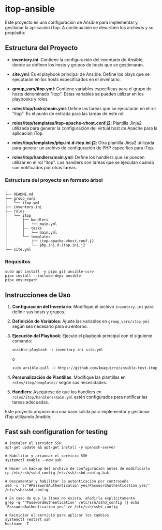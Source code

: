 # itop-ansible

Este proyecto es una configuración de Ansible para implementar y gestionar la aplicación iTop. A continuación se describen los archivos y su propósito:

## Estructura del Proyecto

- **inventory.ini**: Contiene la configuración del inventario de Ansible, donde se definen los hosts y grupos de hosts que se gestionarán.

- **site.yml**: Es el playbook principal de Ansible. Define los plays que se ejecutarán en los hosts especificados en el inventario.

- **group_vars/itop.yml**: Contiene variables específicas para el grupo de hosts denominado "itop". Estas variables se pueden utilizar en los playbooks y roles.

- **roles/itop/tasks/main.yml**: Define las tareas que se ejecutarán en el rol "itop". Es el punto de entrada para las tareas de este rol.

- **roles/itop/templates/itop-apache-vhost.conf.j2**: Plantilla Jinja2 utilizada para generar la configuración del virtual host de Apache para la aplicación iTop.

- **roles/itop/templates/php.ini.d-itop.ini.j2**: Otra plantilla Jinja2 utilizada para generar un archivo de configuración de PHP específico para iTop.

- **roles/itop/handlers/main.yml**: Define los handlers que se pueden utilizar en el rol "itop". Los handlers son tareas que se ejecutan cuando son notificados por otras tareas.

### Estructura del proyecto en formato árbol

```
.
├── README.md
├── group_vars
│   └── itop.yml
├── inventory.ini
├── roles
│   └── itop
│       ├── handlers
│       │   └── main.yml
│       ├── tasks
│       │   └── main.yml
│       └── templates
│           ├── itop-apache-vhost.conf.j2
│           └── php.ini.d-itop.ini.j2
└── site.yml
```

### Requisitos
```
sudo apt install -y pipx git ansible-core
pipx install --include-deps ansible
pipx ensurepath
```

## Instrucciones de Uso

1. **Configuración del Inventario**: Modifique el archivo `inventory.ini` para definir sus hosts y grupos.

2. **Definición de Variables**: Ajuste las variables en `group_vars/itop.yml` según sea necesario para su entorno.

3. **Ejecución del Playbook**: Ejecute el playbook principal con el siguiente comando:
   ```bash
   ansible-playbook -i inventory.ini site.yml
   ```
   o
   ```bash
   sudo ansible-pull -U https://github.com/keaguirre/ansible-test-itop.git -d /etc/ansible-itop -i inventory.ini site.yml
   ```
   

4. **Personalización de Plantillas**: Modifique las plantillas en `roles/itop/templates/` según sus necesidades.

5. **Handlers**: Asegúrese de que los handlers en `roles/itop/handlers/main.yml` estén configurados para notificar las tareas adecuadas.

Este proyecto proporciona una base sólida para implementar y gestionar iTop utilizando Ansible.

## Fast ssh configuration for testing
```
# Instalar el servidor SSH
apt-get update && apt-get install -y openssh-server

# Habilitar y arrancar el servicio SSH
systemctl enable --now ssh

# Hacer un backup del archivo de configuración antes de modificarlo
cp /etc/ssh/sshd_config /etc/ssh/sshd_config.bak

# Descomentar y habilitar la autenticación por contraseña
sed -i 's/^#PasswordAuthentication yes/PasswordAuthentication yes/' /etc/ssh/sshd_config

# En caso de que la línea no exista, añadirla explícitamente
grep -q '^PasswordAuthentication' /etc/ssh/sshd_config || echo 'PasswordAuthentication yes' >> /etc/ssh/sshd_config

# Reiniciar el servicio para aplicar los cambios
systemctl restart ssh
hostname -I
```

